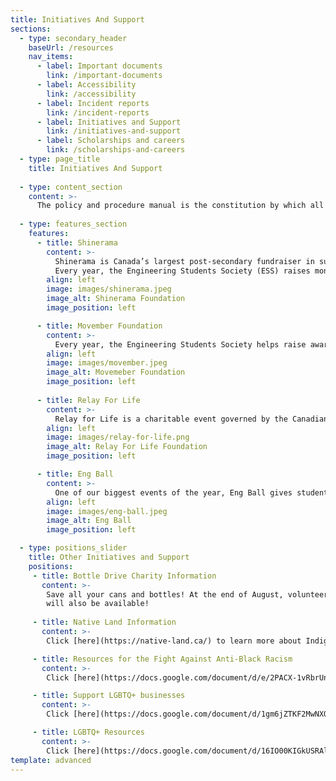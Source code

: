 ```yaml
---
title: Initiatives And Support
sections:
  - type: secondary_header
    baseUrl: /resources
    nav_items:
      - label: Important documents
        link: /important-documents
      - label: Accessibility
        link: /accessibility
      - label: Incident reports
        link: /incident-reports
      - label: Initiatives and Support
        link: /initiatives-and-support
      - label: Scholarships and careers
        link: /scholarships-and-careers
  - type: page_title
    title: Initiatives And Support
    
  - type: content_section
    content: >- 
      The policy and procedure manual is the constitution by which all ESS operations are governed. Updated every other year, this document provides detailed mandates and eligibility for each officer of the society, election policies, committee roles, financial matters, ESS services, and accountability procedures.
  
  - type: features_section
    features:
      - title: Shinerama
        content: >-
          Shinerama is Canada’s largest post-secondary fundraiser in support of Cystic Fibrosis Canada. Cystic fibrosis (CF) is the most common fatal genetic disease affecting Canadian children and young adults. There is no cure.
          Every year, the Engineering Students Society (ESS) raises money for this cause through events and campaigns during the summer. 
        align: left
        image: images/shinerama.jpeg
        image_alt: Shinerama Foundation
        image_position: left

      - title: Movember Foundation
        content: >-
          Every year, the Engineering Students Society helps raise awareness and money of men's health issues, such as prostate cancer, testicular cancer, and men's suicide.
        align: left
        image: images/movember.jpeg
        image_alt: Movemeber Foundation
        image_position: left
      
      - title: Relay For Life
        content: >-
          Relay for Life is a charitable event governed by the Canadian Cancer Society (CCS). Our organization supports Canadians living with cancer by: funding cancer research, providing support services to cancer patients and their loved ones, and educating people on cancer prevention.
        align: left
        image: images/relay-for-life.png
        image_alt: Relay For Life Foundation
        image_position: left

      - title: Eng Ball
        content: >-
          One of our biggest events of the year, Eng Ball gives students a chance to dress up for a night while raising money for a local charity.
        align: left
        image: images/eng-ball.jpeg
        image_alt: Eng Ball
        image_position: left

  - type: positions_slider
    title: Other Initiatives and Support
    positions:
     - title: Bottle Drive Charity Information
       content: >-
        Save all your cans and bottles! At the end of August, volunteers will be picking up empty alcohol containers for donations to the Red Cross Red Crescent Movement’s humanitarian assistance in Palestine (to donate directly, check out this [red cross donation page](https://donate.redcross.ca/page/82879/donate/1?msclkid=c98b14d4b72312c17e1374146dae998b&utm_source=bing&utm_medium=cpc&utm_campaign=Emergencies%20-%20Gaza%20(EN)&utm_term=red%20cross%20gaza&utm_content=Gaza&locale=en-CA&_gl=1*13lqn2o*_ga*NDkyNjcyODU3LjE2M)). Contactless front door pickup will be available in and around Sandy Hill, and a designated pickup point at the University 
        will also be available!
         
     - title: Native Land Information
       content: >-
        Click [here](https://native-land.ca/) to learn more about Indigenous territories, treaties, and languages across the world. This link contains educational resources to correct the way that people speak about colonialism and indigeneity, and to encourage territory awareness in everyday speech and action.

     - title: Resources for the Fight Against Anti-Black Racism
       content: >-
        Click [here](https://docs.google.com/document/d/e/2PACX-1vRbrUnWPgRAiTCQhTrjHUsR5UJijofTSV_sNovPGP-kLpX9O7uDXksHngHSjzIP7YLxXn9ZRqCMwsVu/pub) to access a list of resources to actively participate in the fight against anti-black racism.

     - title: Support LGBTQ+ businesses
       content: >-
        Click [here](https://docs.google.com/document/d/1gm6jZTKF2MwNXOmQ9RzjTsUkw63BaVdgN3nNY8clhG4/edit) to access a list of LGBTQ+ community-owned businesses.

     - title: LGBTQ+ Resources
       content: >-
        Click [here](https://docs.google.com/document/d/16IO00KIGkUSRAl-oYnMU0XaCk6Xgws06tdR4d_MmnUI/edit) to access a list of resources for the LGBTQ+ community.
template: advanced
---
```

